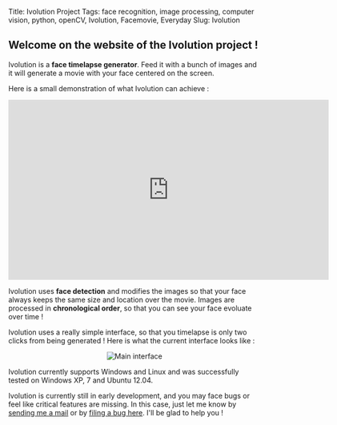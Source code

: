 Title: Ivolution Project
Tags: face recognition, image processing, computer vision, python, openCV, Ivolution, Facemovie, Everyday
Slug: Ivolution


## Welcome on the website of the Ivolution project !


Ivolution is a __face timelapse generator__.
Feed it with a bunch of images and it will generate a movie with your face centered on the screen.

Here is a small demonstration of what Ivolution can achieve :

<center><iframe width="640" height="360" src="http://www.youtube.com/embed/9ZpKnSjvmXo?feature=player_detailpage" frameborder="0" allowfullscreen></iframe></center>


Ivolution uses __face detection__ and modifies the images so that your face always keeps the same size and location over the movie.
Images are processed in __chronological order__, so that you can see your face evoluate over time !

Ivolution uses a really simple interface, so that you timelapse is only two clicks from being generated !
Here is what the current interface looks like :


<center>
    <p><img alt="Main interface" src="../theme/images/blog/mainpage1.png" /></p>
</center>



Ivolution currently supports Windows and Linux and was successfully tested on Windows XP, 7 and Ubuntu 12.04.


Ivolution is currently still in early development, and you may face bugs or feel like critical features are missing.
In this case, just let me know by [sending me a mail](ivolution_app@gmail.com) or by [filing a bug here](https://github.com/jlengrand/FaceMovie/issues?state=open). I'll be glad to help you !
